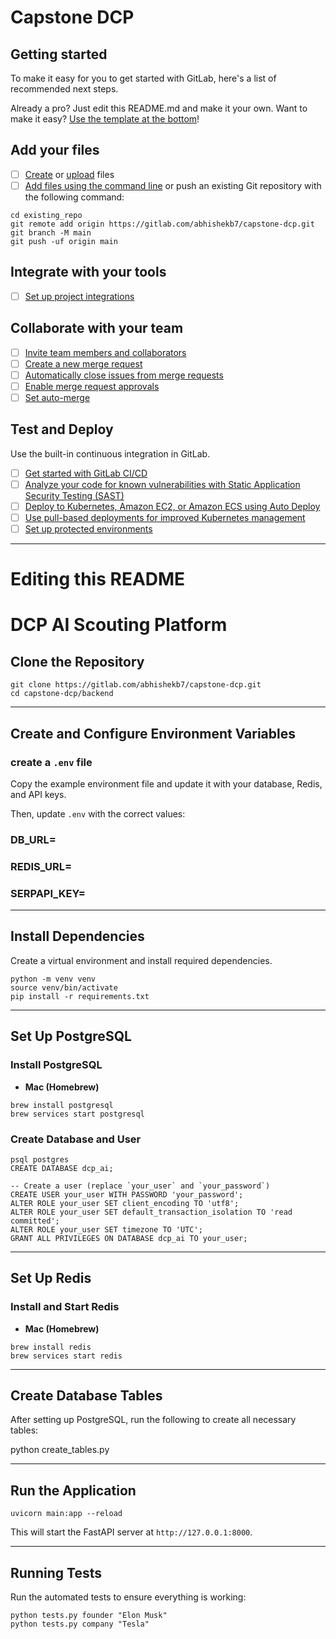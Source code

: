 # Capstone DCP



## Getting started

To make it easy for you to get started with GitLab, here's a list of recommended next steps.

Already a pro? Just edit this README.md and make it your own. Want to make it easy? [Use the template at the bottom](#editing-this-readme)!

## Add your files

- [ ] [Create](https://docs.gitlab.com/ee/user/project/repository/web_editor.html#create-a-file) or [upload](https://docs.gitlab.com/ee/user/project/repository/web_editor.html#upload-a-file) files
- [ ] [Add files using the command line](https://docs.gitlab.com/ee/gitlab-basics/add-file.html#add-a-file-using-the-command-line) or push an existing Git repository with the following command:

```
cd existing_repo
git remote add origin https://gitlab.com/abhishekb7/capstone-dcp.git
git branch -M main
git push -uf origin main
```

## Integrate with your tools

- [ ] [Set up project integrations](https://gitlab.com/abhishekb7/capstone-dcp/-/settings/integrations)

## Collaborate with your team

- [ ] [Invite team members and collaborators](https://docs.gitlab.com/ee/user/project/members/)
- [ ] [Create a new merge request](https://docs.gitlab.com/ee/user/project/merge_requests/creating_merge_requests.html)
- [ ] [Automatically close issues from merge requests](https://docs.gitlab.com/ee/user/project/issues/managing_issues.html#closing-issues-automatically)
- [ ] [Enable merge request approvals](https://docs.gitlab.com/ee/user/project/merge_requests/approvals/)
- [ ] [Set auto-merge](https://docs.gitlab.com/ee/user/project/merge_requests/merge_when_pipeline_succeeds.html)

## Test and Deploy

Use the built-in continuous integration in GitLab.

- [ ] [Get started with GitLab CI/CD](https://docs.gitlab.com/ee/ci/quick_start/)
- [ ] [Analyze your code for known vulnerabilities with Static Application Security Testing (SAST)](https://docs.gitlab.com/ee/user/application_security/sast/)
- [ ] [Deploy to Kubernetes, Amazon EC2, or Amazon ECS using Auto Deploy](https://docs.gitlab.com/ee/topics/autodevops/requirements.html)
- [ ] [Use pull-based deployments for improved Kubernetes management](https://docs.gitlab.com/ee/user/clusters/agent/)
- [ ] [Set up protected environments](https://docs.gitlab.com/ee/ci/environments/protected_environments.html)

***

# Editing this README
# DCP AI Scouting Platform 


## Clone the Repository
```
git clone https://gitlab.com/abhishekb7/capstone-dcp.git
cd capstone-dcp/backend
```

---

## Create and Configure Environment Variables

### create a `.env` file
Copy the example environment file and update it with your database, Redis, and API keys.



Then, update `.env` with the correct values:


### DB_URL=
### REDIS_URL=
### SERPAPI_KEY=


---

## Install Dependencies

Create a virtual environment and install required dependencies.

```
python -m venv venv
source venv/bin/activate
pip install -r requirements.txt
```

---

## Set Up PostgreSQL

### Install PostgreSQL
- **Mac (Homebrew)**  
```
brew install postgresql
brew services start postgresql
```

### Create Database and User
```
psql postgres
CREATE DATABASE dcp_ai;

-- Create a user (replace `your_user` and `your_password`)
CREATE USER your_user WITH PASSWORD 'your_password';
ALTER ROLE your_user SET client_encoding TO 'utf8';
ALTER ROLE your_user SET default_transaction_isolation TO 'read committed';
ALTER ROLE your_user SET timezone TO 'UTC';
GRANT ALL PRIVILEGES ON DATABASE dcp_ai TO your_user;
```

---

## Set Up Redis

### Install and Start Redis
- **Mac (Homebrew)**  
```
brew install redis
brew services start redis
```

---


## Create Database Tables

After setting up PostgreSQL, run the following to create all necessary tables:

python create_tables.py

---

## Run the Application

```
uvicorn main:app --reload
```

This will start the FastAPI server at `http://127.0.0.1:8000`.

---
## Running Tests

Run the automated tests to ensure everything is working:

```
python tests.py founder "Elon Musk"
python tests.py company "Tesla"
```
